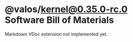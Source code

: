 # @valos/kernel@0.35.0-rc.0 Software Bill of Materials

Markdown VDoc extension not implemented yet.
